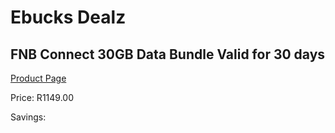 
# Ebucks Dealz
## FNB Connect 30GB Data Bundle Valid for 30 days
[Product Page](https://www.ebucks.com/web/shop/productSelected.do?prodId=1157253605&catId=300)

Price: R1149.00

Savings: 


	